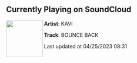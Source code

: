 ## Currently Playing on SoundCloud

[<img align="left" width="100" src="https://i1.sndcdn.com/artworks-000659113186-g24fdk-t500x500.jpg">](https://soundcloud.com/kaviofficial/bounceback)

**Artist**: KAVI 

**Track**: BOUNCE BACK

Last updated at 04/25/2023 08:31
